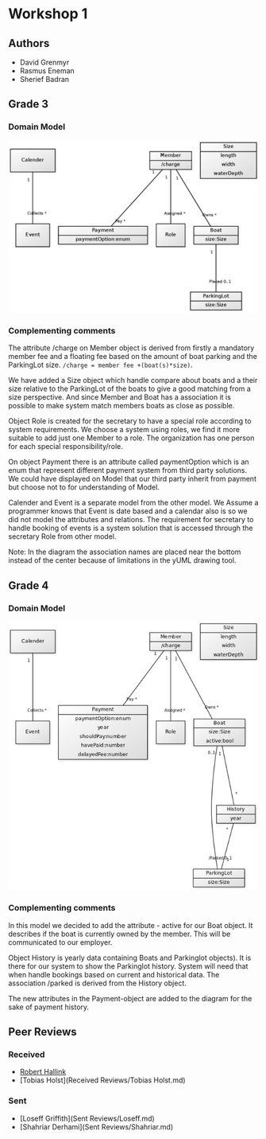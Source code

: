 # Workshop 1

## Authors
- David Grenmyr
- Rasmus Eneman
- Sherief Badran

## Grade 3
### Domain Model
![Domain model](https://raw.githubusercontent.com/Grenmyr/Portfolio-Objektorienteradanalys/master/pics/grade3.JPG)

### Complementing comments

The attribute /charge on Member object is derived from firstly a mandatory member fee
and a floating fee based on the amount of boat parking and the ParkingLot size.
`/charge = member fee +(boat(s)*size)`.

We have added a Size object which handle compare about boats and a their size relative to
the ParkingLot of the boats to give a good matching from a size perspective. And since Member and
Boat has a association it is possible to make system match members boats as close as possible.

Object Role is created for the secretary to have a special role according to system requirements.
We choose a system using roles, we find it more suitable to add just one Member to a role.
The organization has one person for each special responsibility/role.

On object Payment there is an attribute called paymentOption which is an enum that represent different payment system from
third party solutions. We could have displayed on Model that our third party inherit from payment
but choose not to for understanding of Model.

Calender and Event is a separate model from the other model. We Assume a programmer knows that Event is date based and a calendar
also is so we did not model the attributes and relations. The requirement for secretary to handle booking of events is a system
solution that is accessed through the secretary Role from other model.

Note: In the diagram the association names are placed near the bottom instead of the center because of
limitations in the yUML drawing tool.

## Grade 4
### Domain Model
![Domain model](https://raw.githubusercontent.com/Grenmyr/Portfolio-Objektorienteradanalys/master/pics/grade4.png)

### Complementing comments

In this model we decided to add the attribute - active for our Boat object. It describes if the boat is currently
owned by the member. This will be communicated to our employer.

Object History is yearly data containing Boats and Parkinglot objects).
It is there for our system to show the Parkinglot history. System will need that when handle bookings
based on current and historical data.
The association /parked is derived from the History object.

The new attributes in the Payment-object are added to the diagram for the sake of payment history.

## Peer Reviews
### Received
- [Robert Hallink](https://github.com/re222dv/1DV407/raw/master/Workshop%201/Received%20Reviews/Robert%20Hallink.pdf)
- [Tobias Holst](Received Reviews/Tobias Holst.md)

### Sent
- [Loseff Griffith](Sent Reviews/Loseff.md)
- [Shahriar Derhami](Sent Reviews/Shahriar.md)
